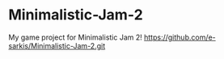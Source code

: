 # Minimalistic-Jam-2
My game project for Minimalistic Jam 2!
https://github.com/e-sarkis/Minimalistic-Jam-2.git
